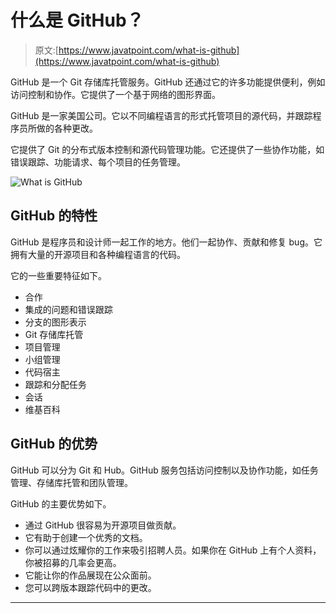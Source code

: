 # 什么是 GitHub？

> 原文:[https://www.javatpoint.com/what-is-github](https://www.javatpoint.com/what-is-github)

GitHub 是一个 Git 存储库托管服务。GitHub 还通过它的许多功能提供便利，例如访问控制和协作。它提供了一个基于网络的图形界面。

GitHub 是一家美国公司。它以不同编程语言的形式托管项目的源代码，并跟踪程序员所做的各种更改。

它提供了 Git 的分布式版本控制和源代码管理功能。它还提供了一些协作功能，如错误跟踪、功能请求、每个项目的任务管理。

![What is GitHub](../Images/d85ea47113d456243f6a396a6d61f876.png)

## GitHub 的特性

GitHub 是程序员和设计师一起工作的地方。他们一起协作、贡献和修复 bug。它拥有大量的开源项目和各种编程语言的代码。

它的一些重要特征如下。

*   合作
*   集成的问题和错误跟踪
*   分支的图形表示
*   Git 存储库托管
*   项目管理
*   小组管理
*   代码宿主
*   跟踪和分配任务
*   会话
*   维基百科

## GitHub 的优势

GitHub 可以分为 Git 和 Hub。GitHub 服务包括访问控制以及协作功能，如任务管理、存储库托管和团队管理。

GitHub 的主要优势如下。

*   通过 GitHub 很容易为开源项目做贡献。
*   它有助于创建一个优秀的文档。
*   你可以通过炫耀你的工作来吸引招聘人员。如果你在 GitHub 上有个人资料，你被招募的几率会更高。
*   它能让你的作品展现在公众面前。
*   您可以跨版本跟踪代码中的更改。

* * *